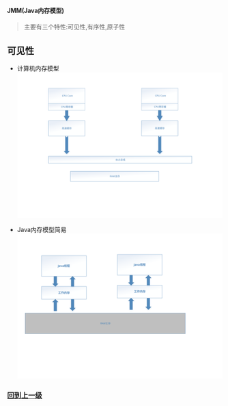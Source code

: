 

#### JMM(Java内存模型)

> 主要有三个特性:可见性,有序性,原子性


## 可见性

+ 计算机内存模型
![计算机内存模型](img/计算机内存模型.svg)

+ Java内存模型简易
![计算机内存模型](img/Java内存模型简易.svg)














































### [回到上一级](https://noatnu.github.io/notebook/java/多线程/index.html)